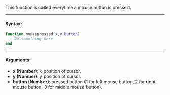 This function is called everytime a mouse button is pressed.

---

#### Syntax:
```lua
function mousepressed(x,y,button)
  --Do something here
end
```

---

#### Arguments:

* **x (Number)**: x position of cursor.
* **y (Number)**: y position of cursor.
* **button  (Number)**: pressed button (1 for left mouse button, 2 for right mouse button, 3 for middle mouse button).